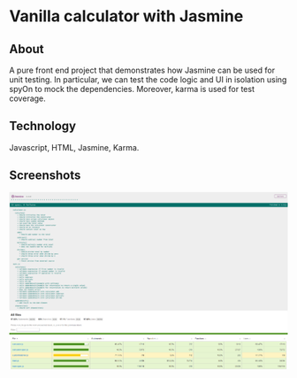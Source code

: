 # Vanilla calculator with Jasmine

## About
A pure front end project that demonstrates how Jasmine can be used for unit testing. In particular, we can test the code logic and UI in isolation
using spyOn to mock the dependencies. Moreover, karma is used for test coverage. 

## Technology
Javascript, HTML, Jasmine, Karma.

## Screenshots
![specs-run-jasmine](specs-run.png)
![karma-code-coverage](karma-code-coverage.png)